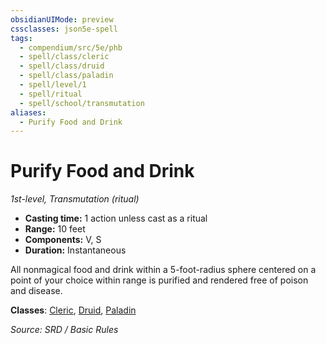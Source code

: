 ```yaml
---
obsidianUIMode: preview
cssclasses: json5e-spell
tags:
  - compendium/src/5e/phb
  - spell/class/cleric
  - spell/class/druid
  - spell/class/paladin
  - spell/level/1
  - spell/ritual
  - spell/school/transmutation
aliases:
  - Purify Food and Drink
---
```

# Purify Food and Drink
*1st-level, Transmutation (ritual)*  

- **Casting time:** 1 action unless cast as a ritual
- **Range:** 10 feet
- **Components:** V, S
- **Duration:** Instantaneous

All nonmagical food and drink within a 5-foot-radius sphere centered on a point of your choice within range is purified and rendered free of poison and disease.

**Classes**: [Cleric](cleric.md), [Druid](DND%20Markdown/compendium/classes/Druid/druid.md), [Paladin](paladin.md)

*Source: SRD / Basic Rules*